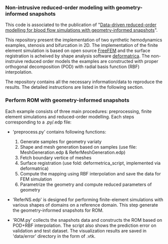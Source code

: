 ### Non-intrusive reduced-order modeling with geometry-informed snapshots

This code is associated to the publication of "[Data-driven reduced-order modelling for blood flow simulations with geometry-informed snapshots](https://arxiv.org/abs/2302.11006)". 

This repository present the implementation of two synthetic hemodynamics examples, stenosis and bifurcation in 2D. The implementation of the finite element simulation is based on open source [FreeFEM](https://freefem.org/) and the surface registration is acheived by shape analysis software [deformatrica](https://www.deformetrica.org/). The non-instruive reduced order models the examples are constructed with proper orthogonal decomposition (POD) with radial basis function (RBF) interpolation.

The repository contains all the necessary information/data to reproduce the results. The detailed instructions are listed in the following section.

### Perform ROM with geometry-informed snapshots
Each example consists of three main procedures: preprocessing, finite element simulations and reduced-order modelling. Each steps corresponding to a .py/.edp file:
* 'preprocess.py' contains following functions:
  1. Generate samples for geometry variaty         
  2. Shape and mesh generation based on samples (use file: MeshGeneration.edp & ReferMeshGeneration.edp)
  3. Fetch boundary vertice of meshes 
  4. Surface registration (use fold: deformetrica_script, implemented via deformatrica)
  5. Compute the mapping using RBF interpolation and save the data for FEM simulation
  6. Parametrize the geometry and compute reduced parameters of geometry

* 'ReferNS.edp' is designed for performing finite-element simulations with various shapes of domains on a reference domain. This step generate the geometry-informed snapshots for ROM.

* 'ROM.py' collects the snapshots data and constructs the ROM based on POD+RBF interpolation. The script also shows the prediction error on validation and test dataset. The visualization results are saved in 'data/error' directory in the form of .vtk. 
